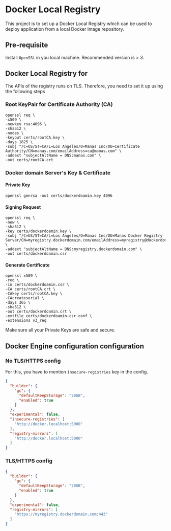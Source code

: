 # Docker Local Registry
This project is to set up a Docker Local Registry which can be used to deploy application from a local Docker Image 
repository.

## Pre-requisite
Install `OpenSSL` in you local machine. Recommended version is > 3. 

## Docker Local Registry for 
The APIs of the registry runs on TLS. Therefore, you need to set it up using the following steps

### Root KeyPair for Certificate Authority (CA)
```
openssl req \
-x509 \
-newkey rsa:4096 \
-sha512 \
-nodes \
-keyout certs/rootCA.key \
-days 1825 \
-subj "/C=US/ST=CA/L=Los Angeles/O=Manas Inc/OU=Certificate Authority/CN=manas.com/emailAddress=ca@manas.com" \
-addext "subjectAltName = DNS:manas.com" \
-out certs/rootCA.crt
```

### Docker domain Server's Key & Certificate

#### Private Key
```
openssl genrsa -out certs/dockerdoamin.key 4096
```
#### Signing Request
```
openssl req \
-new \
-sha512 \
-key certs/dockerdoamin.key \
-subj "/C=US/ST=CA/L=Los Angeles/O=Manas Inc/OU=Manas Docker Registry Server/CN=myregistry.dockerdomain.com/emailAddress=myregistry@dockerdomain.com" \
-addext "subjectAltName = DNS:myregistry.dockerdomain.com" \
-out certs/dockerdoamin.csr
```
#### Generate Certificate
```
openssl x509 \
-req \
-in certs/dockerdoamin.csr \
-CA certs/rootCA.crt \
-CAkey certs/rootCA.key \
-CAcreateserial \
-days 365 \
-sha512 \
-out certs/dockerdoamin.crt \
-extfile certs/dockerdoamin-csr.conf \
-extensions v3_req
```

Make sure all your Private Keys are safe and secure.

## Docker Engine configuration configuration

### No TLS/HTTPS config
For this, you have to mention `insecure-registries` key in the config.
```json
{
  "builder": {
    "gc": {
      "defaultKeepStorage": "20GB",
      "enabled": true
    }
  },
  "experimental": false,
  "insecure-registries": [
    "http://docker.localhost:5000"
  ],
  "registry-mirrors": [
    "http://docker.localhost:5000"
  ]
}
```

### TLS/HTTPS config

```json
{
  "builder": {
    "gc": {
      "defaultKeepStorage": "20GB",
      "enabled": true
    }
  },
  "experimental": false,
  "registry-mirrors": [
    "https://myregistry.dockerdomain.com:443"
  ]
}
```